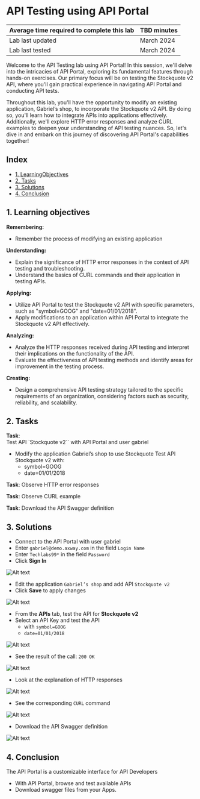 # API Testing using API Portal

| Average time required to complete this lab | TBD minutes |
| ---- | ---- |
| Lab last updated | March 2024 |
| Lab last tested | March 2024 |

Welcome to the API Testing lab using API Portal! In this session, we'll delve into the intricacies of API Portal, exploring its fundamental features through hands-on exercises. Our primary focus will be on testing the Stockquote v2 API, where you'll gain practical experience in navigating API Portal and conducting API tests.

Throughout this lab, you'll have the opportunity to modify an existing application, Gabriel’s shop, to incorporate the Stockquote v2 API. By doing so, you'll learn how to integrate APIs into applications effectively. Additionally, we'll explore HTTP error responses and analyze CURL examples to deepen your understanding of API testing nuances. So, let's dive in and embark on this journey of discovering API Portal's capabilities together!

## Index

- [1. LearningObjectives](#1-learning-objectives)
- [2. Tasks](#2-tasks)
- [3. Solutions](#3-solutions)
- [4. Conclusion](#4-conclusion)


## 1. Learning objectives

**Remembering:**
   - Remember the process of modifying an existing application

**Understanding:**
   - Explain the significance of HTTP error responses in the context of API testing and troubleshooting.
   - Understand the basics of CURL commands and their application in testing APIs.

**Applying:**
   - Utilize API Portal to test the Stockquote v2 API with specific parameters, such as "symbol=GOOG" and "date=01/01/2018".
   - Apply modifications to an application within API Portal to integrate the Stockquote v2 API effectively.

**Analyzing:**
   - Analyze the HTTP responses received during API testing and interpret their implications on the functionality of the API.
   - Evaluate the effectiveness of API testing methods and identify areas for improvement in the testing process.

**Creating:**
   - Design a comprehensive API testing strategy tailored to the specific requirements of an organization, considering factors such as security, reliability, and scalability.

## 2. Tasks
**Task**:  
Test API `Stockquote v2`` with API Portal and user gabriel
* Modify the application Gabriel’s shop to use Stockquote
Test API Stockquote v2 with:
    * symbol=GOOG
    * date=01/01/2018

**Task**:
Observe HTTP error responses

**Task**:
Observe CURL example

**Task**:
Download the API Swagger definition

## 3. Solutions

* Connect to the API Portal with user gabriel
* Enter `gabriel@demo.axway.com` in the field `Login Name`
* Enter `Techlabs99*` in the field `Password`
* Click **Sign In**

![Alt text](images/image22.png)

* Edit the application `Gabriel’s shop` and add API `Stockquote v2`
* Click **Save** to apply changes

![Alt text](images/image23.png)


* From the **APIs** tab, test the API for **Stockquote v2**
* Select an API Key and test the API 
    * with `symbol=GOOG`
    * `date=01/01/2018`

![Alt text](images/image25.png)

* See the result of the call: `200 OK`

![Alt text](images/image26.png)

* Look at the explanation of HTTP responses

![Alt text](images/image28.png)

* See the corresponding `CURL` command

![Alt text](images/image27.png)

* Download the API Swagger definition


![Alt text](images/image29.png)


## 4. Conclusion

The API Portal is a customizable interface for API Developers
* With API Portal, browse and test available APIs
* Download swagger files from your Apps.



